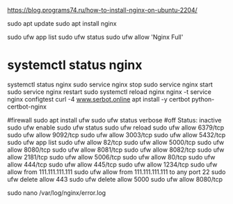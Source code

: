 https://blog.programs74.ru/how-to-install-nginx-on-ubuntu-2204/


sudo apt update
sudo apt install nginx

sudo ufw app list
sudo ufw status
sudo ufw allow 'Nginx Full'

# systemctl status nginx
systemctl status nginx
sudo service nginx stop
sudo service nginx start
sudo service nginx restart
sudo systemctl reload nginx
nginx -t
service nginx configtest
curl -4 www.serbot.online
apt install -y certbot python-certbot-nginx

#firewall
sudo apt install ufw
sudo ufw status verbose
#off
Status: inactive
sudo ufw enable
sudo ufw status
sudo ufw reload
sudo ufw allow 6379/tcp
sudo ufw allow 9092/tcp
sudo ufw allow 3003/tcp
sudo ufw allow 5432/tcp
sudo ufw app list
sudo ufw allow 82/tcp
sudo ufw allow 5000/tcp
sudo ufw allow 8080/tcp
sudo ufw allow 8081/tcp
sudo ufw allow 8082/tcp
sudo ufw allow 2181/tcp
sudo ufw allow 5006/tcp
sudo ufw allow 80/tcp
sudo ufw allow 444/tcp
sudo ufw allow 445/tcp
sudo ufw allow 1234/tcp
sudo ufw allow from 111.111.111.111
sudo ufw allow from 111.111.111.111 to any port 22
sudo ufw delete allow 443
sudo ufw delete allow 5000
sudo ufw allow 8080/tcp

sudo nano /var/log/nginx/error.log